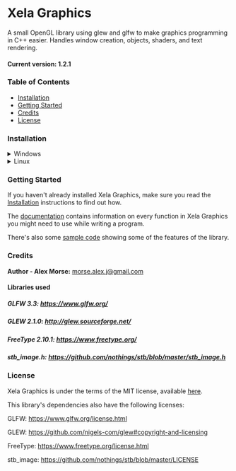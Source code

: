 # Xela Graphics
A small OpenGL library using glew and glfw to make graphics programming in C++ easier.
Handles window creation, objects, shaders, and text rendering.

#### Current version: 1.2.1

### Table of Contents
* [Installation](#installation)
* [Getting Started](#getting-started)
* [Credits](#credits)
* [License](#license)

### Installation
<details>
  <summary>Windows</summary>
 
* Go to releases and download the latest release of XelaGraphics.
* Unzip the file in it's own folder.
* Link XelaGraphics, Glfw, Glew, and Freetype to your project.
  * The version of glfw, glew, and freetype that I used when compiling that version of XelaGraphics is included in the release for convenience, but if you would like a more updated version of any of these libraries you will have to install them yourself. Links to their websites is [here](#libraries-used)
  
  * The following instructions explain how to set this up with Visual Studio 2019, but similar steps would be used for any IDE. If you're unsure what to do, try searching for how to install libraries with your IDE of choice using Google.
    * When you're in your project on Visual Studio, on the right side should be Solution Explorer. Under the Solution (name) should be the name of your project.
    * Right click the name of your project and select Properties.
    * In the properties window, select C/C++ -> General.
    * Click Additional Include Directories, then click the down arrow on the right side and select edit.
      * Add the path to xelagraphics_(version)_(x86/x64)/xelagraphics/include
        * If you're targeting 32-bit systems, use the folder with x86. If you're targeting 64-bit systems, use the folder with x64.
      * Add the path to xelagraphics_(version)_(x86/x64)/glfw_(version)/include
        * If you've downloaded a different version of glfw, use that folder's path instead.
      * Add the path to xelagraphics_(version)_(x86/x64)/glew_(version)/include
        * If you've downloaded a different version of glew, use that folder's path instead.
      * Add the path to xelagraphics_(version)_(x84/x64)/freetype_(version)/include
        * If you've downloaded a different version of freetype, use that folder's path instead.
      * Select OK.
    * Go to Linker -> General.
    * Click Additional Library Directories, then click the down arrow on the right side and select edit.
      * Add the path to xelagraphics_(version)_(x86/x64)/xelagraphics/lib
      * Add the path to xelagraphics_(version)_(x86/x64)/glfw_(version)/lib-vc2019
      * Add the path to xelagraphics_(version)_(x86/x64)/glew_(version)/(x86/x64)
      * Add the path to xelagraphics_(version)_(x86/x64)/freetype_(version)/(win32/win64)
      * Select OK.
    * Go to Linker -> Input
    * Click Additional Dependencies, then click the down arrow on the right side and select edit.
      * Add the following library names to the list:
        * opengl32.lib
        * glew32.lib
        * glfw3.lib
        * freetype.lib
        * xelagraphics.lib
      * Select OK.
    * Make sure all the DLLs are copied to the same folder your program's EXE file will be located in
      * xelagraphics.dll: xelagraphics_(version)_(x86,x64)/xelagraphics/lib
      * glfw3.dll: xelagraphics_(version)_(x86/x64)/glfw_(version)/lib-vc2019
      * glew32.dll: xelagraphics_(version)_(x86/x64)/glew_(version)/(x86/x64)
      * freetype.dll: xelagraphics_(version)_(x86/x64)/freetype_(version)/(win32/win64)
    * Click apply.
* You're done! You can now use Xela Graphics in your project.
</details>

<details>
  <summary>Linux</summary>
 
  * Open a terminal in a new folder.
  * Make sure glfw, glew, and freetype2 are all installed on your computer.
  * `git clone https://github.com/XelaSpirit/Xela-Graphics.git`
  * `cd Xela-Graphics`
  * `sudo ./install`
    * This will compile XelaGraphics and put the proper files for XelaGraphics in /usr/lib and /usr/include.
    * Header files will be in /usr/include/xela/graphics, so in your programs make sure to prefix header includes with xela/graphics.
      * Such as `#include <xela/graphics/XelaGraphics.h>`
  * When compiling a program that uses XelaGraphics, link XelaGraphics and its dependencies.
    With G++, this would look like `g++ -lxelagraphics -lglfw -lGLEW -lfreetype -I/usr/include/freetype2 <Source files>`

</details>

### Getting Started
If you haven't already installed Xela Graphics, make sure you read the [Installation](#installation) instructions to find out how.

The [documentation](Doc.md) contains information on every function in Xela Graphics you might need to use while writing a program.

There's also some [sample code](sample) showing some of the features of the library.

### Credits
**Author - Alex Morse:** morse.alex.j@gmail.com

#### Libraries used

##### GLFW 3.3: https://www.glfw.org/

##### GLEW 2.1.0: http://glew.sourceforge.net/

##### FreeType 2.10.1: https://www.freetype.org/

##### stb_image.h: https://github.com/nothings/stb/blob/master/stb_image.h

### License
Xela Graphics is under the terms of the MIT license, available [here](LICENSE.md).

This library's dependencies also have the following licenses:

GLFW: https://www.glfw.org/license.html

GLEW: https://github.com/nigels-com/glew#copyright-and-licensing

FreeType: https://www.freetype.org/license.html

stb_image: https://github.com/nothings/stb/blob/master/LICENSE
